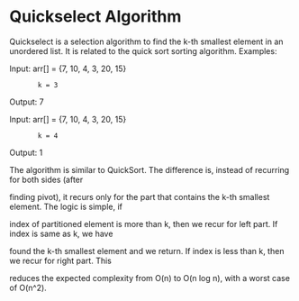 # Quickselect Algorithm
Quickselect is a selection algorithm to find the k-th smallest element in an unordered list. It is related to the quick sort sorting algorithm.
Examples: 

Input: arr[] = {7, 10, 4, 3, 20, 15}

           k = 3
Output: 7

Input: arr[] = {7, 10, 4, 3, 20, 15}

           k = 4
Output: 1

The algorithm is similar to QuickSort. The difference is, instead of recurring for both sides (after 

finding pivot), it recurs only for the part that contains the k-th smallest element. The logic is simple, if 

index of partitioned element is more than k, then we recur for left part. If index is same as k, we have 

found the k-th smallest element and we return. If index is less than k, then we recur for right part. This 

reduces the expected complexity from O(n) to O(n log n), with a worst case of O(n^2).
